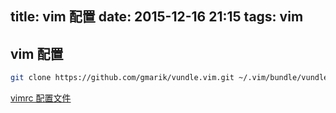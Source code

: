 title: vim 配置
date: 2015-12-16 21:15
tags: vim
---

## vim 配置
```bash
git clone https://github.com/gmarik/vundle.vim.git ~/.vim/bundle/vundle
```

[vimrc 配置文件](https://github.com/zhoubofsy/vim_env/blob/master/vimrc)

